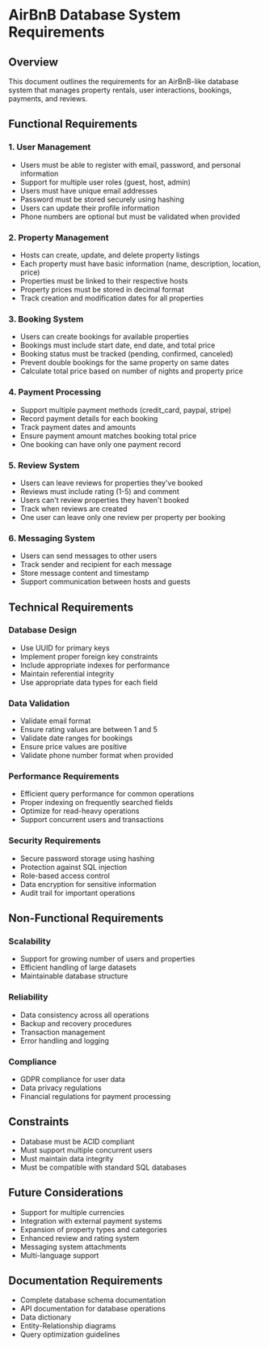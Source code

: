 # AirBnB Database System Requirements

## Overview
This document outlines the requirements for an AirBnB-like database system that manages property rentals, user interactions, bookings, payments, and reviews.

## Functional Requirements

### 1. User Management
- Users must be able to register with email, password, and personal information
- Support for multiple user roles (guest, host, admin)
- Users must have unique email addresses
- Password must be stored securely using hashing
- Users can update their profile information
- Phone numbers are optional but must be validated when provided

### 2. Property Management
- Hosts can create, update, and delete property listings
- Each property must have basic information (name, description, location, price)
- Properties must be linked to their respective hosts
- Property prices must be stored in decimal format
- Track creation and modification dates for all properties

### 3. Booking System
- Users can create bookings for available properties
- Bookings must include start date, end date, and total price
- Booking status must be tracked (pending, confirmed, canceled)
- Prevent double bookings for the same property on same dates
- Calculate total price based on number of nights and property price

### 4. Payment Processing
- Support multiple payment methods (credit_card, paypal, stripe)
- Record payment details for each booking
- Track payment dates and amounts
- Ensure payment amount matches booking total price
- One booking can have only one payment record

### 5. Review System
- Users can leave reviews for properties they've booked
- Reviews must include rating (1-5) and comment
- Users can't review properties they haven't booked
- Track when reviews are created
- One user can leave only one review per property per booking

### 6. Messaging System
- Users can send messages to other users
- Track sender and recipient for each message
- Store message content and timestamp
- Support communication between hosts and guests

## Technical Requirements

### Database Design
- Use UUID for primary keys
- Implement proper foreign key constraints
- Include appropriate indexes for performance
- Maintain referential integrity
- Use appropriate data types for each field

### Data Validation
- Validate email format
- Ensure rating values are between 1 and 5
- Validate date ranges for bookings
- Ensure price values are positive
- Validate phone number format when provided

### Performance Requirements
- Efficient query performance for common operations
- Proper indexing on frequently searched fields
- Optimize for read-heavy operations
- Support concurrent users and transactions

### Security Requirements
- Secure password storage using hashing
- Protection against SQL injection
- Role-based access control
- Data encryption for sensitive information
- Audit trail for important operations

## Non-Functional Requirements

### Scalability
- Support for growing number of users and properties
- Efficient handling of large datasets
- Maintainable database structure

### Reliability
- Data consistency across all operations
- Backup and recovery procedures
- Transaction management
- Error handling and logging

### Compliance
- GDPR compliance for user data
- Data privacy regulations
- Financial regulations for payment processing

## Constraints
- Database must be ACID compliant
- Must support multiple concurrent users
- Must maintain data integrity
- Must be compatible with standard SQL databases

## Future Considerations
- Support for multiple currencies
- Integration with external payment systems
- Expansion of property types and categories
- Enhanced review and rating system
- Messaging system attachments
- Multi-language support

## Documentation Requirements
- Complete database schema documentation
- API documentation for database operations
- Data dictionary
- Entity-Relationship diagrams
- Query optimization guidelines